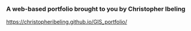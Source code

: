 ### A web-based portfolio brought to you by Christopher Ibeling

https://christopheribeling.github.io/GIS_portfolio/
